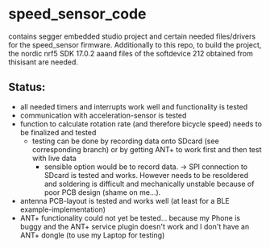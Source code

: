 # speed_sensor_code

contains segger embedded studio project and certain needed files/drivers for the speed_sensor firmware. Additionally to this repo, to build the project, the nordic nrf5 SDK 17.0.2 aaand files of the softdevice 212 obtained from thisisant are needed.

## Status:

- all needed timers and interrupts work well and functionality is tested
- communication with acceleration-sensor is tested
- function to calculate rotation rate (and therefore bicycle speed) needs to be finalized and tested
  - testing can be done by recording data onto SDcard (see corresponding branch) or by getting ANT+ to work first and then test with live data
    - sensible option would be to record data. -> SPI connection to SDcard is tested and works. However needs to be resoldered and soldering is difficult and mechanically unstable because of poor PCB design (shame on me...).
- antenna PCB-layout is tested and works well (at least for a BLE example-implementation)
- ANT+ functionality could not yet be tested... because my Phone is buggy and the ANT+ service plugin doesn't work and I don't have an ANT+ dongle (to use my Laptop for testing)
